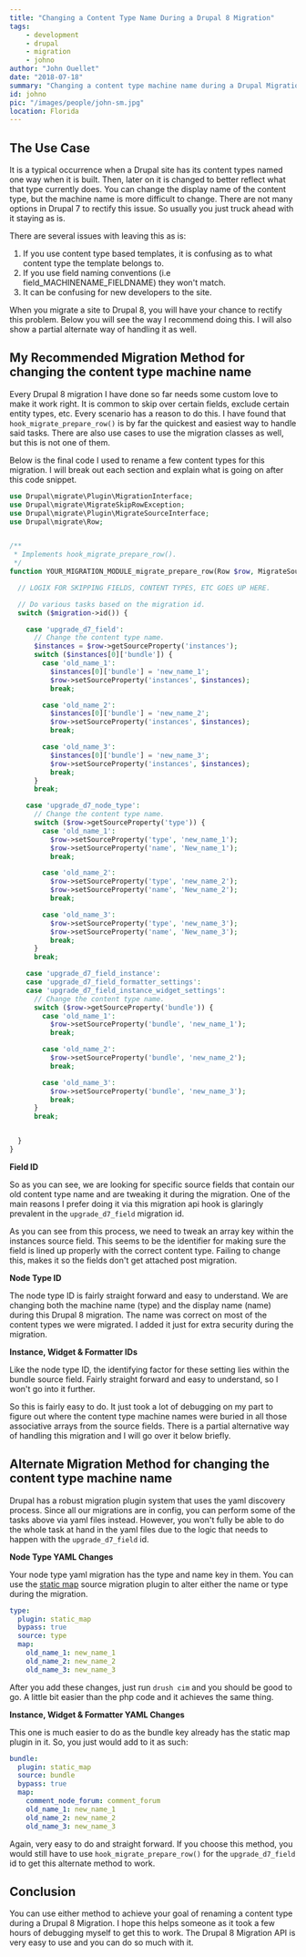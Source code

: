 ```yaml
---
title: "Changing a Content Type Name During a Drupal 8 Migration"
tags:
    - development
    - drupal
    - migration
    - johno
author: "John Ouellet"
date: "2018-07-18"
summary: "Changing a content type machine name during a Drupal Migration requires a little bit of migration knowledge, but is fairly straight forward to do."
id: johno
pic: "/images/people/john-sm.jpg"
location: Florida
---
```


The Use Case
---------------------

It is a typical occurrence when a Drupal site has its content types named one way when it is built.  Then, later on it is changed to better reflect what that type currently does.  You can change the display name of the content type, but the machine name is more difficult to change.  There are not many options in Drupal 7 to rectify this issue.  So usually you just truck ahead with it staying as is.

There are several issues with leaving this as is:

1. If you use content type based templates, it is confusing as to what content type the template belongs to.
2. If you use field naming conventions (i.e field_MACHINENAME_FIELDNAME) they won't match.
3. It can be confusing for new developers to the site.

When you migrate a site to Drupal 8, you will have your chance to rectify this problem.  Below you will see the way I recommend doing this.  I will also show a partial alternate way of handling it as well.


My Recommended Migration Method for changing the content type machine name
---------------------

Every Drupal 8 migration I have done so far needs some custom love to make it work right.  It is common to skip over certain fields, exclude certain entity types, etc.  Every scenario has a reason to do this.  I have found that ```hook_migrate_prepare_row()``` is by far the quickest and easiest way to handle said tasks.  There are also use cases to use the migration classes as well, but this is not one of them.

Below is the final code I used to rename a few content types for this migration.  I will break out each section and explain what is going on after this code snippet.


```php
use Drupal\migrate\Plugin\MigrationInterface;
use Drupal\migrate\MigrateSkipRowException;
use Drupal\migrate\Plugin\MigrateSourceInterface;
use Drupal\migrate\Row;


/**
 * Implements hook_migrate_prepare_row().
 */
function YOUR_MIGRATION_MODULE_migrate_prepare_row(Row $row, MigrateSourceInterface $source, MigrationInterface $migration) {

  // LOGIX FOR SKIPPING FIELDS, CONTENT TYPES, ETC GOES UP HERE.

  // Do various tasks based on the migration id.
  switch ($migration->id()) {

    case 'upgrade_d7_field':
      // Change the content type name.
      $instances = $row->getSourceProperty('instances');
      switch ($instances[0]['bundle']) {
        case 'old_name_1':
          $instances[0]['bundle'] = 'new_name_1';
          $row->setSourceProperty('instances', $instances);
          break;

        case 'old_name_2':
          $instances[0]['bundle'] = 'new_name_2';
          $row->setSourceProperty('instances', $instances);
          break;

        case 'old_name_3':
          $instances[0]['bundle'] = 'new_name_3';
          $row->setSourceProperty('instances', $instances);
          break;
      }
      break;

    case 'upgrade_d7_node_type':
      // Change the content type name.
      switch ($row->getSourceProperty('type')) {
        case 'old_name_1':
          $row->setSourceProperty('type', 'new_name_1');
          $row->setSourceProperty('name', 'New_name_1');
          break;

        case 'old_name_2':
          $row->setSourceProperty('type', 'new_name_2');
          $row->setSourceProperty('name', 'New_name_2');
          break;

        case 'old_name_3':
          $row->setSourceProperty('type', 'new_name_3');
          $row->setSourceProperty('name', 'New_name_3');
          break;
      }
      break;

    case 'upgrade_d7_field_instance':
    case 'upgrade_d7_field_formatter_settings':
    case 'upgrade_d7_field_instance_widget_settings':
      // Change the content type name.
      switch ($row->getSourceProperty('bundle')) {
        case 'old_name_1':
          $row->setSourceProperty('bundle', 'new_name_1');
          break;

        case 'old_name_2':
          $row->setSourceProperty('bundle', 'new_name_2');
          break;

        case 'old_name_3':
          $row->setSourceProperty('bundle', 'new_name_3');
          break;
      }
      break;


  }
}
```

**Field ID**

So as you can see, we are looking for specific source fields that contain our old content type name and are tweaking it during the migration.  One of the main reasons I prefer doing it via this migration api hook is glaringly prevalent in the ```upgrade_d7_field``` migration id.

As you can see from this process, we need to tweak an array key within the instances source field.  This seems to be the identifier for making sure the field is lined up properly with the correct content type.  Failing to change this, makes it so the fields don't get attached post migration.

**Node Type ID**

The node type ID is fairly straight forward and easy to understand.  We are changing both the machine name (type) and the display name (name) during this Drupal 8 migration.  The name was correct on most of the content types we were migrated.  I added it just for extra security during the migration.

**Instance, Widget & Formatter IDs**

Like the node type ID, the identifying factor for these setting lies within the bundle source field.  Fairly straight forward and easy to understand, so I won't go into it further.

So this is fairly easy to do.  It just took a lot of debugging on my part to figure out where the content type machine names were buried in all those associative arrays from the source fields.  There is a partial alternative way of handling this migration and I will go over it below briefly.


Alternate Migration Method for changing the content type machine name
---------------------

Drupal has a robust migration plugin system that uses the yaml discovery process.  Since all our migrations are in config, you can perform some of the tasks above via yaml files instead.  However, you won't fully be able to do the whole task at hand in the yaml files due to the logic that needs to happen with the ```upgrade_d7_field``` id.

**Node Type YAML Changes**

Your node type yaml migration has the type and name key in them.  You can use the [static map](https://api.drupal.org/api/drupal/core%21modules%21migrate%21src%21Plugin%21migrate%21process%21StaticMap.php/class/StaticMap) source migration plugin to alter either the name or type during the migration.

```yaml
type:
  plugin: static_map
  bypass: true
  source: type
  map:
    old_name_1: new_name_1
    old_name_2: new_name_2
    old_name_3: new_name_3
```

After you add these changes, just run ```drush cim``` and you should be good to go.  A little bit easier than the php code and it achieves the same thing.

**Instance, Widget & Formatter YAML Changes**

This one is much easier to do as the bundle key already has the static map plugin in it.  So, you just would add to it as such:

```yaml
bundle:
  plugin: static_map
  source: bundle
  bypass: true
  map:
    comment_node_forum: comment_forum
    old_name_1: new_name_1
    old_name_2: new_name_2
    old_name_3: new_name_3
```

Again, very easy to do and straight forward.  If you choose this method, you would still have to use ```hook_migrate_prepare_row()``` for the ```upgrade_d7_field``` id to get this alternate method to work.

Conclusion
----------

You can use either method to achieve your goal of renaming a content type during a Drupal 8 Migration.  I hope this helps someone as it took a few hours of debugging myself to get this to work.  The Drupal 8 Migration API is very easy to use and you can do so much with it.
